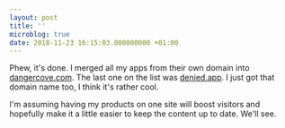 ```yaml
---
layout: post
title: ''
microblog: true
date: 2018-11-23 16:15:03.000000000 +01:00
---
```

Phew, it's done. I merged all my apps from their own domain into [dangercove.com](https://www.dangercove.com). The last one on the list was [denied.app](https://www.denied.app). I just got that domain name too, I think it's rather cool.

I'm assuming having my products on one site will boost visitors and hopefully make it a little easier to keep the content up to date. We'll see. 
